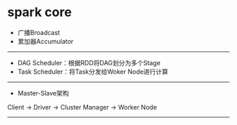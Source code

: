 # spark core


- 广播Broadcast
- 累加器Accumulator


---




- DAG Scheduler：根据RDD将DAG划分为多个Stage
- Task Scheduler：将Task分发给Woker Node进行计算




---

- Master-Slave架构

Client -> Driver -> Cluster Manager -> Worker Node



---



